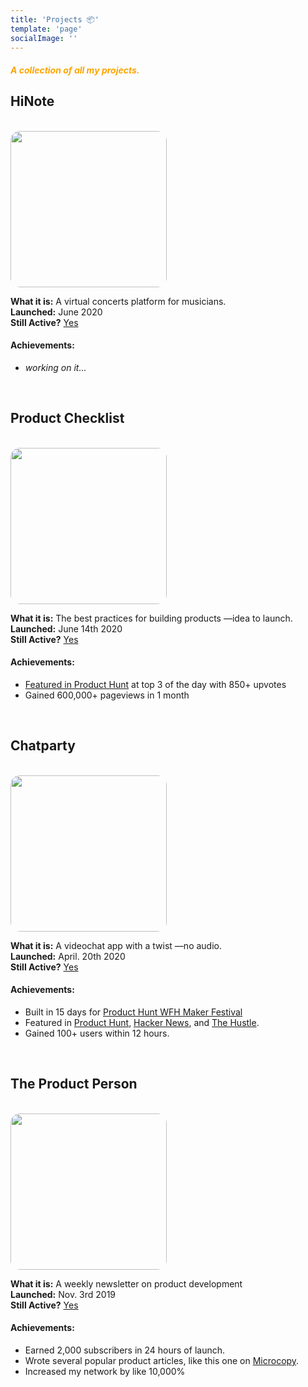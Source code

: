```yaml
---
title: 'Projects 📦'
template: 'page'
socialImage: ''
---
```


#### <span style="color:orange">**_A collection of all my projects._**</span>

<!-- HINOTE -->

## HiNote

<br>
<img src="https://i.ibb.co/DrS0Mpd/Stripe-Logo-transparent.png" style="border-radius:15px" height="250px">

**What it is:** A virtual concerts platform for musicians. <br>
**Launched:** June 2020 <br>
**Still Active?** [Yes](https://hinote.live)

#### Achievements:

- _working on it..._

<br>

<!-- PRODUCT CHECKLIST -->

## Product Checklist

<br>
<img src="https://i.ibb.co/z4TzRXj/pc-logo.png" style="border-radius:15px" height="250px">

**What it is:** The best practices for building products —idea to launch. <br>
**Launched:** June 14th 2020 <br>
**Still Active?** [Yes](https://theproductperson.co)

#### Achievements:

- [Featured in Product Hunt](https://www.producthunt.com/posts/product-checklist) at top 3 of the day with 850+ upvotes
- Gained 600,000+ pageviews in 1 month

<br>

<!-- CHATPARTY -->

## Chatparty

<br>
<img src="https://i.ibb.co/rm0tyQb/ph-thumbnail.png" style="border-radius:15px" height="250px">

**What it is:** A videochat app with a twist —no audio. <br>
**Launched:** April. 20th 2020 <br>
**Still Active?** [Yes](https://chatparty.co)

#### Achievements:

- Built in 15 days for [Product Hunt WFH Maker Festival](https://www.producthunt.com/makers-festival/wfh)
- Featured in [Product Hunt](https://www.producthunt.com/posts/chatparty), [Hacker News](https://news.ycombinator.com/item?id=22916158), and [The Hustle](https://thehustle.co/04212020-silicon-valley-clubhouse/).
- Gained 100+ users within 12 hours.

<br>

<!-- THE PRODUCT PERSON -->

## The Product Person

<br>
<img src="https://i.ibb.co/D4bQwHf/The-Product-Person-Logo.png" style="border-radius:15px" height="250px">

**What it is:** A weekly newsletter on product development <br>
**Launched:** Nov. 3rd 2019 <br>
**Still Active?** [Yes](https://theproductperson.com)

#### Achievements:

- Earned 2,000 subscribers in 24 hours of launch.
- Wrote several popular product articles, like this one on [Microcopy](https://twitter.com/antdke/status/1263130017598406657?s=20).
- Increased my network by like 10,000%
